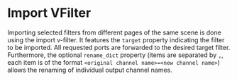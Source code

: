 # Import VFilter

Importing selected filters from different pages of the same scene is done using the import v-filter.
It features the `target` property indicating the filter to be imported. All requested ports are forwarded
to the desired target filter. Furthermore, the optional `rename_dict` property (items are separated by `,`, each
item is of the format `<original channel name>=<new channel name>`) allows the renaming of individual output channel names.

